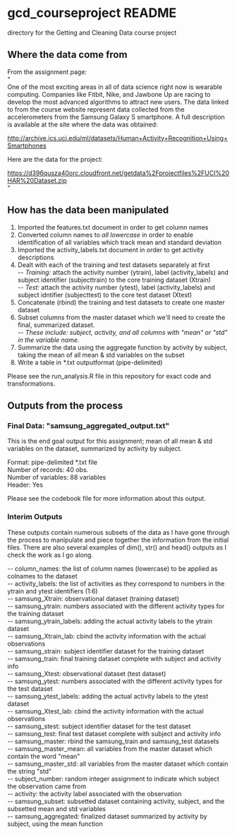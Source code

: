 gcd_courseproject README
=================

directory for the Getting and Cleaning Data course project

## Where the data come from

From the assignment page:  
"  
One of the most exciting areas in all of data science right now is wearable computing. Companies like Fitbit, Nike, and Jawbone Up are racing to develop the most advanced algorithms to attract new users. The data linked to from the course website represent data collected from the accelerometers from the Samsung Galaxy S smartphone. A full description is available at the site where the data was obtained: 

http://archive.ics.uci.edu/ml/datasets/Human+Activity+Recognition+Using+Smartphones 

Here are the data for the project: 

https://d396qusza40orc.cloudfront.net/getdata%2Fprojectfiles%2FUCI%20HAR%20Dataset.zip   
"

## How has the data been manipulated

1) Imported the features.txt document in order to get column names  
2) Converted column names to *all lowercase* in order to enable identification of all variables which track mean and standard deviation  
3) Imported the activity_labels.txt document in order to get activity descriptions  
4) Dealt with each of the training and test datasets separately at first  
-- *Training:* attach the activity number (ytrain), label (activity_labels) and subject identifier (subjecttrain) to the core training dataset (Xtrain)  
-- *Test:* attach the activity number (ytest), label (activity_labels) and subject idntifier (subjecttest) to the core test dataset (Xtest)  
5) Concatenate (rbind) the training and test datasets to create one master dataset  
6) Subset columns from the master dataset which we'll need to create the final, summarized dataset.  
-- *These include: subject, activity, and all columns with "mean" or "std" in the variable name.*  
7) Summarize the data using the aggregate function by activity by subject, taking the mean of all mean & std variables on the subset  
8) Write a table in *.txt outputformat (pipe-delimited)

Please see the run_analysis.R file in this repository for exact code and transformations.

## Outputs from the process

### Final Data: "samsung_aggregated_output.txt"

This is the end goal output for this assignment; mean of all mean & std variables on the dataset, summarized by activity by subject.

Format: pipe-delimited *.txt file  
Number of records: 40 obs.    
Number of variables: 88 variables    
Header: Yes  

Please see the codebook file for more information about this output.

### Interim Outputs

These outputs contain numerous subsets of the data as I have gone through the process to manipulate and piece together the information from the initial files. There are also several examples of dim(), str() and head() outputs as I check the work as I go along.

-- column_names: the list of column names (lowercase) to be applied as colnames to the dataset  
-- activity_labels: the list of activities as they correspond to numbers in the ytrain and ytest identifiers (1:6)  
-- samsung_Xtrain: observational dataset (training dataset)  
-- samsung_ytrain: numbers associated with the different activity types for the training dataset  
-- samsung_ytrain_labels: adding the actual activity labels to the ytrain dataset  
-- samsung_Xtrain_lab: cbind the activity information with the actual observations  
-- samsung_strain: subject identifier dataset for the training dataset  
-- samsung_train: final training dataset complete with subject and activity info  
-- samsung_Xtest: observational dataset (test dataset)  
-- samsung_ytest: numbers associated with the different activity types for the test dataset  
-- samsung_ytest_labels: adding the actual activity labels to the ytest dataset  
-- samsung_Xtest_lab: cbind the activity information with the actual observations  
-- samsung_stest: subject identifier dataset for the test dataset  
-- samsung_test: final test dataset complete with subject and activity info  
-- samsung_master: rbind the samsung_train and samsung_test datasets  
-- samsung_master_mean: all variables from the master dataset which contain the word "mean"  
-- samsung_master_std: all variables from the master dataset which contain the string "std"  
-- subject_number: random integer assignment to indicate which subject the observation came from  
-- activity: the activity label associated with the observation  
-- samsung_subset: subsetted dataset containing activity, subject, and the subsetted mean and std variables  
-- samsung_aggregated: finalized dataset summarized by activity by subject, using the mean function